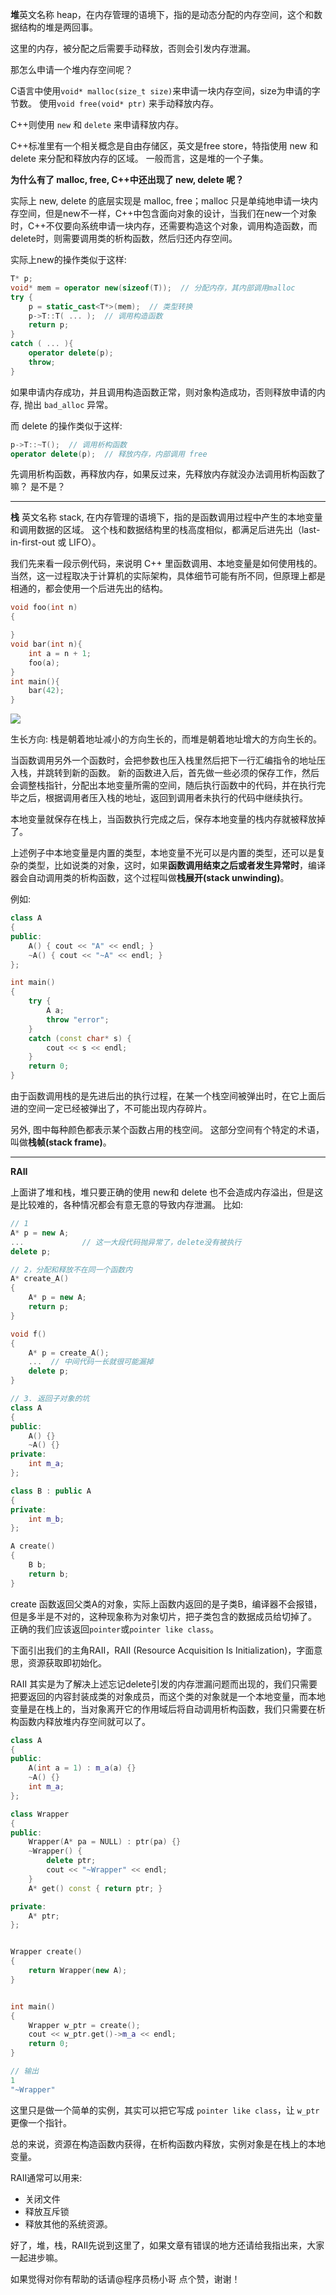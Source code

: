 
**堆**英文名称 heap，在内存管理的语境下，指的是动态分配的内存空间，这个和数据结构的堆是两回事。

这里的内存，被分配之后需要手动释放，否则会引发内存泄漏。

那怎么申请一个堆内存空间呢？

C语言中使用`void* malloc(size_t size)`来申请一块内存空间，size为申请的字节数。 使用`void free(void* ptr)` 来手动释放内存。

C++则使用 `new` 和 `delete` 来申请释放内存。

C++标准里有一个相关概念是自由存储区，英文是free store，特指使用 new 和 delete 来分配和释放内存的区域。 一般而言，这是堆的一个子集。

**为什么有了 malloc, free, C++中还出现了 new, delete 呢？**

实际上 new, delete 的底层实现是 malloc, free；malloc 只是单纯地申请一块内存空间，但是new不一样，C++中包含面向对象的设计，当我们在new一个对象时，C++不仅要向系统申请一块内存，还需要构造这个对象，调用构造函数，而delete时，则需要调用类的析构函数，然后归还内存空间。

实际上new的操作类似于这样:

```cpp
T* p;
void* mem = operator new(sizeof(T));  // 分配内存，其内部调用malloc
try {
    p = static_cast<T*>(mem);  // 类型转换
    p->T::T( ... );  // 调用构造函数
    return p;
}
catch ( ... ){
    operator delete(p);
    throw;
}
```

如果申请内存成功，并且调用构造函数正常，则对象构造成功，否则释放申请的内存, 抛出 `bad_alloc` 异常。

而 delete 的操作类似于这样:

```cpp
p->T::~T();  // 调用析构函数
operator delete(p);  // 释放内存，内部调用 free
```

先调用析构函数，再释放内存，如果反过来，先释放内存就没办法调用析构函数了嘛？ 是不是？

-------------------------------------

**栈** 英文名称 stack, 在内存管理的语境下，指的是函数调用过程中产生的本地变量和调用数据的区域。 这个栈和数据结构里的栈高度相似，都满足后进先出（last-in-first-out 或 LIFO）。

我们先来看一段示例代码，来说明 C++ 里函数调用、本地变量是如何使用栈的。当然，这一过程取决于计算机的实际架构，具体细节可能有所不同，但原理上都是相通的，都会使用一个后进先出的结构。

```cpp
void foo(int n)
{

}
void bar(int n){
    int a = n + 1;
    foo(a);
}
int main(){
    bar(42);
}
```

<img src="../images/stack1.png">

生长方向: 栈是朝着地址减小的方向生长的，而堆是朝着地址增大的方向生长的。

当函数调用另外一个函数时，会把参数也压入栈里然后把下一行汇编指令的地址压入栈，并跳转到新的函数。 新的函数进入后，首先做一些必须的保存工作，然后会调整栈指针，分配出本地变量所需的空间，随后执行函数中的代码，并在执行完毕之后，根据调用者压入栈的地址，返回到调用者未执行的代码中继续执行。

本地变量就保存在栈上，当函数执行完成之后，保存本地变量的栈内存就被释放掉了。 

上述例子中本地变量是内置的类型，本地变量不光可以是内置的类型，还可以是复杂的类型，比如说类的对象，这时，如果**函数调用结束之后或者发生异常时**，编译器会自动调用类的析构函数，这个过程叫做**栈展开(stack unwinding)**。

例如:

```cpp
class A
{
public:
    A() { cout << "A" << endl; }
    ~A() { cout << "~A" << endl; }
};

int main()
{
    try {
        A a;
        throw "error";
    }
    catch (const char* s) {
        cout << s << endl;
    }
    return 0;
}
```

由于函数调用栈的是先进后出的执行过程，在某一个栈空间被弹出时，在它上面后进的空间一定已经被弹出了，不可能出现内存碎片。

另外, 图中每种颜色都表示某个函数占用的栈空间。 这部分空间有个特定的术语，叫做**栈帧(stack frame)**。

--------------------------

**RAII**

上面讲了堆和栈，堆只要正确的使用 new和 delete 也不会造成内存溢出，但是这是比较难的，各种情况都会有意无意的导致内存泄漏。 比如:

```cpp
// 1
A* p = new A;
...             // 这一大段代码抛异常了，delete没有被执行
delete p;
```

```cpp
// 2，分配和释放不在同一个函数内
A* create_A()
{
    A* p = new A;
    return p;
}

void f()
{
    A* p = create_A();
    ...  // 中间代码一长就很可能漏掉
    delete p;
}
```

```cpp
// 3. 返回子对象的坑
class A
{
public:
    A() {}
    ~A() {}
private:
    int m_a;
};

class B : public A
{
private:
    int m_b;
};

A create()
{
    B b;
    return b;
}
```

create 函数返回父类A的对象，实际上函数内返回的是子类B，编译器不会报错，但是多半是不对的，这种现象称为对象切片，把子类包含的数据成员给切掉了。 正确的我们应该返回`pointer`或`pointer like class`。


下面引出我们的主角RAII，RAII (Resource Acquisition Is Initialization)，字面意思，资源获取即初始化。

RAII 其实是为了解决上述忘记delete引发的内存泄漏问题而出现的，我们只需要把要返回的内容封装成类的对象成员，而这个类的对象就是一个本地变量，而本地变量是在栈上的，当对象离开它的作用域后将自动调用析构函数，我们只需要在析构函数内释放堆内存空间就可以了。

```cpp
class A
{
public:
    A(int a = 1) : m_a(a) {}
    ~A() {}
    int m_a;
};

class Wrapper
{
public:
    Wrapper(A* pa = NULL) : ptr(pa) {}
    ~Wrapper() {
        delete ptr;
        cout << "~Wrapper" << endl;
    }
    A* get() const { return ptr; }

private:
    A* ptr;
};


Wrapper create()
{
    return Wrapper(new A);
}


int main()
{
    Wrapper w_ptr = create();
    cout << w_ptr.get()->m_a << endl;
    return 0;
}
```

```cpp
// 输出
1
"~Wrapper"
```

这里只是做一个简单的实例，其实可以把它写成 `pointer like class`，让 `w_ptr`更像一个指针。

总的来说，资源在构造函数内获得，在析构函数内释放，实例对象是在栈上的本地变量。

RAII通常可以用来:

- 关闭文件
- 释放互斥锁
- 释放其他的系统资源。


好了，堆，栈，RAII先说到这里了，如果文章有错误的地方还请给我指出来，大家一起进步嘛。

如果觉得对你有帮助的话请@程序员杨小哥 点个赞，谢谢！

